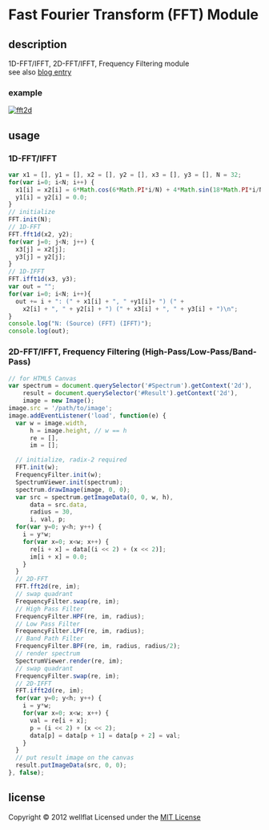 # Fast Fourier Transform (FFT) Module

## description

1D-FFT/IFFT, 2D-FFT/IFFT, Frequency Filtering module  
see also [blog entry][entry]

### example
[![fft2d](http://rest-term.com/labs/repos/js/cv/fft/fftfilter.jpg)](http://rest-term.com/labs/html5/fft.html)

## usage
### 1D-FFT/IFFT

```js
var x1 = [], y1 = [], x2 = [], y2 = [], x3 = [], y3 = [], N = 32;
for(var i=0; i<N; i++) {
  x1[i] = x2[i] = 6*Math.cos(6*Math.PI*i/N) + 4*Math.sin(18*Math.PI*i/N);
  y1[i] = y2[i] = 0.0;
}
// initialize
FFT.init(N);
// 1D-FFT
FFT.fft1d(x2, y2);
for(var j=0; j<N; j++) {
  x3[j] = x2[j];
  y3[j] = y2[j];
}
// 1D-IFFT
FFT.ifft1d(x3, y3);
var out = "";
for(var i=0; i<N; i++){
  out += i + ": (" + x1[i] + ", " +y1[i]+ ") (" +
    x2[i] + ", " + y2[i] + ") (" + x3[i] + ", " + y3[i] + ")\n";
}
console.log("N: (Source) (FFT) (IFFT)");
console.log(out);
```

### 2D-FFT/IFFT, Frequency Filtering (High-Pass/Low-Pass/Band-Pass)

```js
// for HTML5 Canvas
var spectrum = document.querySelector('#Spectrum').getContext('2d'),
    result = document.querySelector('#Result').getContext('2d'),
    image = new Image();
image.src = '/path/to/image';
image.addEventListener('load', function(e) {
  var w = image.width,
      h = image.height, // w == h
      re = [],
      im = [];

  // initialize, radix-2 required
  FFT.init(w);
  FrequencyFilter.init(w);
  SpectrumViewer.init(spectrum);
  spectrum.drawImage(image, 0, 0);
  var src = spectrum.getImageData(0, 0, w, h),
      data = src.data,
      radius = 30,
      i, val, p;
  for(var y=0; y<h; y++) {
    i = y*w;
    for(var x=0; x<w; x++) {
      re[i + x] = data[(i << 2) + (x << 2)];
      im[i + x] = 0.0;
    }
  }
  // 2D-FFT
  FFT.fft2d(re, im);
  // swap quadrant
  FrequencyFilter.swap(re, im);
  // High Pass Filter
  FrequencyFilter.HPF(re, im, radius);
  // Low Pass Filter
  FrequencyFilter.LPF(re, im, radius);
  // Band Path Filter
  FrequencyFilter.BPF(re, im, radius, radius/2);
  // render spectrum
  SpectrumViewer.render(re, im);
  // swap quadrant
  FrequencyFilter.swap(re, im);
  // 2D-IFFT
  FFT.ifft2d(re, im);
  for(var y=0; y<h; y++) {
    i = y*w;
    for(var x=0; x<w; x++) {
      val = re[i + x];
      p = (i << 2) + (x << 2);
      data[p] = data[p + 1] = data[p + 2] = val;
    }
  }
  // put result image on the canvas
  result.putImageData(src, 0, 0);
}, false);
```

license
----------
Copyright &copy; 2012 wellflat Licensed under the [MIT License][MIT]

[MIT]: http://www.opensource.org/licenses/mit-license.php
[entry]: http://rest-term.com/archives/2966/